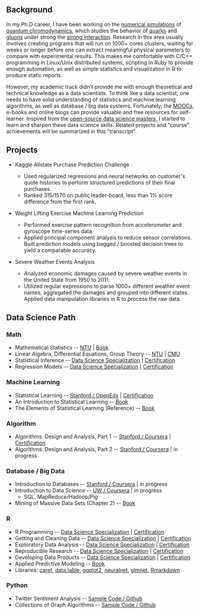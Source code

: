 Background
----------

In my Ph.D career, I have been working on the [numerical simulations](http://en.wikipedia.org/wiki/Lattice_QCD) of [quantum chromodynamics](http://en.wikipedia.org/wiki/Quantum_chromodynamics), which studies the behavior of [quarks](http://en.wikipedia.org/wiki/Quark) and [gluons](http://en.wikipedia.org/wiki/Gluon) under strong the [strong interaction](http://en.wikipedia.org/wiki/Strong_interaction). Research in this area usually involves creating programs that will run on 1000+ cores clusters, waiting for weeks or longer before one can extract meaningful physical parameters to compare with experimental results. This makes me comfortable with C/C++ programming in Linux/Unix distributed systems, scripting in Ruby to provide enough automation, as well as simple statistics and visualization in R to produce static reports.

However, my academic track didn't provide me with enough theoretical and technical knowledge as a data scientists. To think like a data scientist, one needs to have solid understanding of statistics and machine learning algorithms, as well as database / big data systems. Fortunately, the [MOOCs](http://en.wikipedia.org/wiki/Massive_open_online_course), e-books and online blogs can provide valuable and free resources for self-learner. Inspired from the [open-source data science masters](http://datasciencemasters.org), I started to learn and sharpen these data science skills. Related projects and "course" achievements will be summarized in this "transcript". 

Projects
--------

- Kaggle Allstate Purchase Prediction Challenge
    - Used regularized regressions and neural networks on customer's quote histories to perform structured predictions of their final purchases.
    - Ranked 315/1570 on public leader-board, less than 1% score difference from the first rank.

- Weight Lifting Exercise Machine Learning Prediction
    - Performed exercise pattern recognition from accelerometer and gyroscope time-series data.
    - Applied principal component analysis to reduce sensor correlations. Built prediction models using bagged / boosted decision trees to yield a comparable accuracy.

- Severe Weather Events Analysis
    - Analyzed economic damages caused by severe weather events in the United State from 1950 to 2011.
    - Utilized regular expressions to parse 1000+ different weather event names, aggregated the damages and grouped into different states. Applied data manipulation libraries in R to process the raw data.

Data Science Path
-----------------

### Math

- Mathematical Statistics -- [NTU](http://www.ntu.edu.tw/engv4/index.html) | [Book](http://books.google.com/books?id=i-cTAQAACAAJ&printsec=frontcover&dq=editions:ISBN0495110817)
- Linear Algebra, Differential Equations, Group Theory -- [NTU](http://www.ntu.edu.tw/engv4/index.html) | [CMU](http://www.cmu.edu/index.shtml)
- Statistical Inference -- [Data Science Specialization](https://www.coursera.org/course/statinference) | [Certification](https://dl.dropboxusercontent.com/u/4109265/Certifications/Statistical_Inference.pdf)
- Regression Models -- [Data Science Specialization](https://www.coursera.org/course/regmods) | [Certification](https://dl.dropboxusercontent.com/u/4109265/Certifications/Regression_Models.pdf)

### Machine Learning

- Statistical Learning -- [Stanford / OpenEdx](https://class.stanford.edu/courses/HumanitiesScience/StatLearning/Winter2014/about) | [Certification](https://dl.dropboxusercontent.com/u/4109265/Certifications/Statistical_Learning.pdf)
- An Introduction to Statistical Learning -- [Book](http://www-bcf.usc.edu/~gareth/ISL/)
- The Elements of Statistical Learning (Reference) -- [Book](http://statweb.stanford.edu/~tibs/ElemStatLearn/)

### Algorithm

- Algorithms: Design and Analysis, Part 1 -- [Stanford / Coursera](https://www.coursera.org/) | [Certification](https://dl.dropboxusercontent.com/u/4109265/Certifications/Algorithms__Design_and_Analysis_Part1.pdf)
- Algorithms: Design and Analysis, Part 2 -- [Stanford / Coursera](https://www.coursera.org/) | in progress

### Database / Big Data

- Introduction to Databases -- [Stanford / Coursera](https://www.coursera.org/) | in progress
- Introduction to Data Science -- [UW / Coursera](https://www.coursera.org/) | in progress
    - SQL, MapReduce/Hadoop/Pig
- Mining of Massive Data Sets (Chapter 2) -- [Book](http://infolab.stanford.edu/~ullman/mmds.html)

### R

- R Programming -- [Data Science Specialization](https://www.coursera.org/course/rprog) | [Certification](https://dl.dropboxusercontent.com/u/4109265/Certifications/R_Programming.pdf)
- Getting and Cleaning Data -- [Data Science Specialization](https://www.coursera.org/course/getdata) | [Certification](https://dl.dropboxusercontent.com/u/4109265/Certifications/Getting_and_Cleaning_Data.pdf)
- Exploratory Data Analysis -- [Data Science Specialization](https://www.coursera.org/course/exdata) | [Certification](https://dl.dropboxusercontent.com/u/4109265/Certifications/Exploratory_Data_Analysis.pdf)
- Reproducible Research -- [Data Science Specialization](https://www.coursera.org/course/repdata) | [Certification](https://dl.dropboxusercontent.com/u/4109265/Certifications/Reproducible_Research.pdf)
- Developing Data Products -- [Data Science Specialization](https://www.coursera.org/course/devdataprod) | [Certification](https://dl.dropboxusercontent.com/u/4109265/Certifications/Developing_Data_Products.pdf)
- Applied Predictive Modeling -- [Book](http://books.google.com/books/about/Applied_Predictive_Modeling.html?id=xYRDAAAAQBAJ)
- Libraries: [caret](http://cran.r-project.org/web/packages/caret/index.html), [data.table](http://cran.r-project.org/web/packages/data.table/index.html), [ggplot2](http://cran.r-project.org/web/packages/ggplot2/index.html), [neuralnet](http://cran.r-project.org/web/packages/neuralnet/index.html), [glmnet](http://cran.r-project.org/web/packages/glmnet/index.html), [Rmarkdown](http://rmarkdown.rstudio.com/index.html)

### Python

- Twitter Sentiment Analysis -- [Sample Code / Github](https://github.com/adason/datasci_course_materials/tree/master/assignment1)
- Collections of Graph Algorithms -- [Sample Code / Github](https://github.com/adason/graph_algo)
